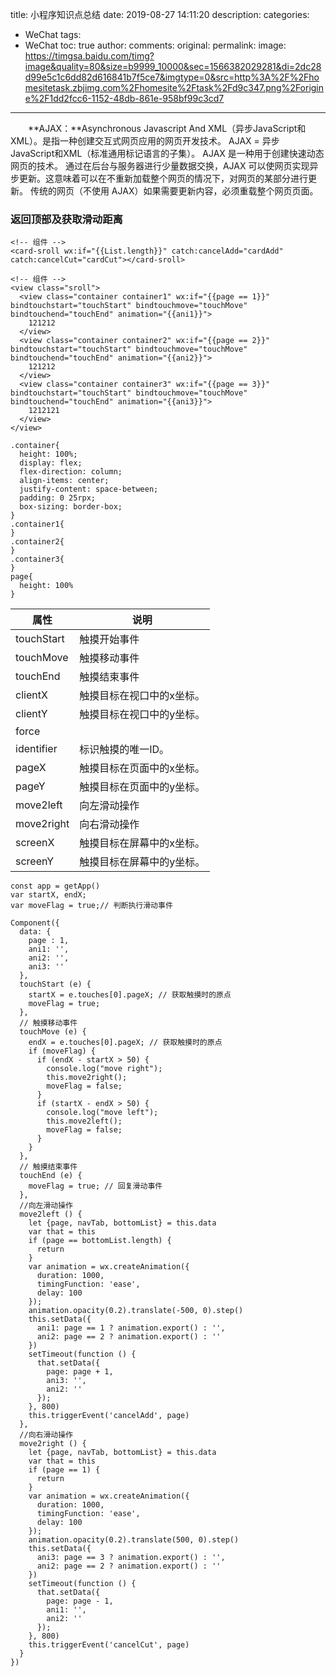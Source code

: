 title: 小程序知识点总结
date: 2019-08-27 14:11:20
description: 
categories:
- WeChat
tags:
- WeChat
toc: true
author:
comments:
original:
permalink: 
image: https://timgsa.baidu.com/timg?image&quality=80&size=b9999_10000&sec=1566382029281&di=2dc28d99e5c1c6dd82d616841b7f5ce7&imgtype=0&src=http%3A%2F%2Fhomesitetask.zbjimg.com%2Fhomesite%2Ftask%2Fd9c347.png%2Forigine%2F1dd2fcc6-1152-48db-861e-958bf99c3cd7
---

　　**AJAX：**Asynchronous Javascript And XML（异步JavaScript和XML）。是指一种创建交互式网页应用的网页开发技术。 AJAX = 异步 JavaScript和XML（标准通用标记语言的子集）。 AJAX 是一种用于创建快速动态网页的技术。 通过在后台与服务器进行少量数据交换，AJAX 可以使网页实现异步更新。这意味着可以在不重新加载整个网页的情况下，对网页的某部分进行更新。 传统的网页（不使用 AJAX）如果需要更新内容，必须重载整个网页页面。

<!-- more -->



### 返回顶部及获取滑动距离

```wx
<!-- 组件 -->
<card-sroll wx:if="{{List.length}}" catch:cancelAdd="cardAdd" catch:cancelCut="cardCut"></card-sroll>
```

```wx
<!-- 组件 -->
<view class="sroll">
  <view class="container container1" wx:if="{{page == 1}}" bindtouchstart="touchStart" bindtouchmove="touchMove" bindtouchend="touchEnd" animation="{{ani1}}">
    121212
  </view>
  <view class="container container2" wx:if="{{page == 2}}"  bindtouchstart="touchStart" bindtouchmove="touchMove" bindtouchend="touchEnd" animation="{{ani2}}">
    121212
  </view>
  <view class="container container3" wx:if="{{page == 3}}"  bindtouchstart="touchStart" bindtouchmove="touchMove" bindtouchend="touchEnd" animation="{{ani3}}">
    1212121
  </view>
</view>
```

```wx
.container{
  height: 100%;
  display: flex;
  flex-direction: column;
  align-items: center;
  justify-content: space-between;
  padding: 0 25rpx;
  box-sizing: border-box;
}
.container1{
}
.container2{
}
.container3{
}
page{
  height: 100%
}
```

属性 | 说明
---|---
touchStart  | 触摸开始事件
touchMove   | 触摸移动事件
touchEnd    | 触摸结束事件
clientX     | 触摸目标在视口中的x坐标。
clientY     | 触摸目标在视口中的y坐标。
force       |
identifier  | 标识触摸的唯一ID。
pageX       | 触摸目标在页面中的x坐标。
pageY       | 触摸目标在页面中的y坐标。
move2left   | 向左滑动操作
move2right  | 向右滑动操作
screenX     | 触摸目标在屏幕中的x坐标。
screenY     | 触摸目标在屏幕中的y坐标。

```wx
const app = getApp()
var startX, endX;
var moveFlag = true;// 判断执行滑动事件

Component({
  data: {
    page : 1,
    ani1: '',
    ani2: '',
    ani3: ''
  },
  touchStart (e) {
    startX = e.touches[0].pageX; // 获取触摸时的原点
    moveFlag = true;
  },
  // 触摸移动事件
  touchMove (e) {
    endX = e.touches[0].pageX; // 获取触摸时的原点
    if (moveFlag) {
      if (endX - startX > 50) {
        console.log("move right");
        this.move2right();
        moveFlag = false;
      }
      if (startX - endX > 50) {
        console.log("move left");
        this.move2left();
        moveFlag = false;
      }
    }
  },
  // 触摸结束事件
  touchEnd (e) {
    moveFlag = true; // 回复滑动事件
  },
  //向左滑动操作
  move2left () {
    let {page, navTab, bottomList} = this.data
    var that = this
    if (page == bottomList.length) {
      return
    }
    var animation = wx.createAnimation({
      duration: 1000,
      timingFunction: 'ease',
      delay: 100
    });
    animation.opacity(0.2).translate(-500, 0).step()
    this.setData({
      ani1: page == 1 ? animation.export() : '',
      ani2: page == 2 ? animation.export() : ''
    })
    setTimeout(function () {
      that.setData({
        page: page + 1,
        ani3: '',
        ani2: ''
      });
    }, 800)
    this.triggerEvent('cancelAdd', page)
  },
  //向右滑动操作
  move2right () {
    let {page, navTab, bottomList} = this.data
    var that = this
    if (page == 1) {
      return
    }
    var animation = wx.createAnimation({
      duration: 1000,
      timingFunction: 'ease',
      delay: 100
    });
    animation.opacity(0.2).translate(500, 0).step()
    this.setData({
      ani3: page == 3 ? animation.export() : '',
      ani2: page == 2 ? animation.export() : ''
    })
    setTimeout(function () {
      that.setData({
        page: page - 1,
        ani1: '',
        ani2: ''
      });
    }, 800)
    this.triggerEvent('cancelCut', page)
  }
})
```

```wx
```


```wx
```

